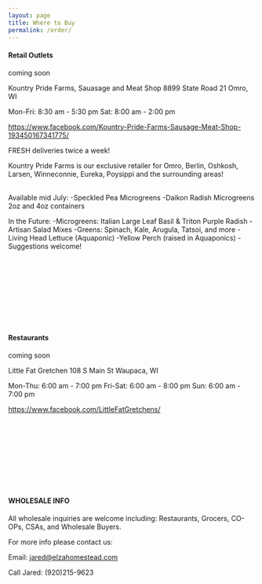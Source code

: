 ```yaml
---
layout: page
title: Where to Buy
permalink: /order/
---
```

#### Retail Outlets
coming soon

Kountry Pride Farms, Sauasage and Meat Shop
8899 State Road 21
Omro, WI

Mon-Fri:	8:30 am - 5:30 pm
Sat:	8:00 am - 2:00 pm

https://www.facebook.com/Kountry-Pride-Farms-Sausage-Meat-Shop-193450167341775/

FRESH deliveries twice a week!

Kountry Pride Farms is our exclusive retailer for Omro, Berlin, Oshkosh, Larsen, Winneconnie, Eureka, Poysippi and the surrounding areas!

<br>
Available mid July:
-Speckled Pea Microgreens
-Daikon Radish Microgreens
2oz and 4oz containers

In the Future:
-Microgreens: Italian Large Leaf Basil & Triton Purple Radish
-Artisan Salad Mixes
-Greens: Spinach, Kale, Arugula, Tatsoi, and more
-Living Head Lettuce  (Aquaponic)
-Yellow Perch (raised in Aquaponics) 
-Suggestions welcome!

<br><br><br><br>
<br><br><br><br>

#### Restaurants
coming soon

Little Fat Gretchen
108 S Main St
Waupaca, WI

Mon-Thu:	6:00 am - 7:00 pm
Fri-Sat:	6:00 am - 8:00 pm
Sun:	6:00 am - 7:00 pm

https://www.facebook.com/LittleFatGretchens/

<br><br><br><br>
<br><br><br><br>

#### WHOLESALE INFO

All wholesale inquiries are welcome including: Restaurants, Grocers, CO-OPs, CSAs, and Wholesale Buyers. 

For more info please contact us:

Email: jared@elzahomestead.com

Call Jared: (920)215-9623